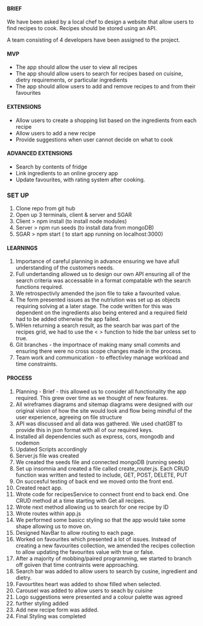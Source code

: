 #### BRIEF

We have been asked by a local chef to design a website that allow users to find recipes to cook.
Recipes should be stored using an API.

A team consisting of 4 developers have been assigned to the project.


#### MVP 

* The app should allow the user to view all recipes
* The app should allow users to search for recipes based on cuisine, dietry requirements, or particular ingredients
* The app should allow users to add and remove recipes to and from their favourites


#### EXTENSIONS 

* Allow users to create a shopping list based on the ingredients from each recipe
* Allow users to add a new recipe
* Provide suggestions when user cannot decide on what to cook
 

#### ADVANCED EXTENSIONS

* Search by contents of fridge
* Link ingredients to an online grocery app
* Update favourites, with rating system after cooking. 

### SET UP

1. Clone repo from git hub
2. Open up 3 terminals, client & server   and SGAR
3. Client > npm install   (to install node modules)
4. Server > npm run seeds (to install data from mongoDB)
5. SGAR > npm start  ( to start app running on localhost:3000)


#### LEARNINGS

1. Importance of careful planning in advance ensuring we have afull understanding of the customers needs.
2. Full undertanding allowed us to design our own API ensuring all of the search criteria was accessable in a format compatable wth the search functions required.
3. We retrospectivly amended the json file to take a favourited value.
4. The form presented issues as the nutriution was set up as objects requiring solving at a later stage. The code written for this was dependent on the ingredients also being entered and a required field had to be added otherwise the app failed.
5. WHen returning a search result, as the search bar was part of the recipes grid, we had to use the <      > function to hide the bar unless set to true.
6. Git branches - the importnace of making many small commits and ensuring there were no cross scope changes made in the process.
7. Team work and communication - to effectivley manage workload and time constraints.

#### PROCESS

1. Planning - Brief - this allowed us to consider all functionality the app required. This grew over time as we thought of new features.
2. All wireframes diagrams and sitemap diagrams were designed with our original vision of how the site would look and flow being mindful of the user experience, agreeing on file structure
3. API was discussed and all data was gathered. We used chatGBT to provide this in json format with all of our required keys.
4. Installed all dependencies such as express, cors, mongodb and nodemon
5. Updated Scripts accordingly
6. Server.js file was created
7. We created the seeds file and connected mongoDB (running seeds)
8. Set up insomnia and created a file called create_router.js. Each CRUD function was written and tested to include, GET, POST, DELETE, PUT
9. On succesful testing of back end we moved onto the front end.
10. Created react app.
11. Wrote code for recipesService to connect front end to back end. One CRUD method at a time starting with Get all recipes.
12. Wrote next method allowing us to search for one recipe by ID
13. Wrote routes within app.js
14. We performed some basicc styling so that the app would take some shape allowing us to move on.
14. Designed NavBar to allow routing to each page.
15. Worked on favourites which presented a lot of issues. Instead of creating a new favourites collection, we amended the recipes collection to allow updating the favourites value with true or false.
16. After a majority of mobbing/paired programming, we started to branch off goiven that time contraints were approaching.
17. Search bar was added to allow users to search by cusine, ingredient and dietry.
17. Favourtites heart was added to show filled when selected. 
18. Carousel was added to allow users to seach by cuisine
19. Logo suggestions were presented and a colour palette was agreed
20. further styling added
21. Add new recipe form was added.
22. Final Styling was completed